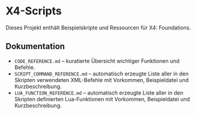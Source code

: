 # X4-Scripts

Dieses Projekt enthält Beispielskripte und Ressourcen für X4: Foundations.

## Dokumentation

- `CODE_REFERENCE.md` – kuratierte Übersicht wichtiger Funktionen und Befehle.
- `SCRIPT_COMMAND_REFERENCE.md` – automatisch erzeugte Liste aller in den Skripten verwendeten
  XML-Befehle mit Vorkommen, Beispieldatei und Kurzbeschreibung.
- `LUA_FUNCTION_REFERENCE.md` – automatisch erzeugte Liste aller in den Skripten definierten
  Lua-Funktionen mit Vorkommen, Beispieldatei und Kurzbeschreibung.

